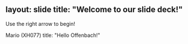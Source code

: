 layout: slide
title: "Welcome to our slide deck!"
---

Use the right arrow to begin!

Mario (XH077)
title: "Hello Offenbach!"